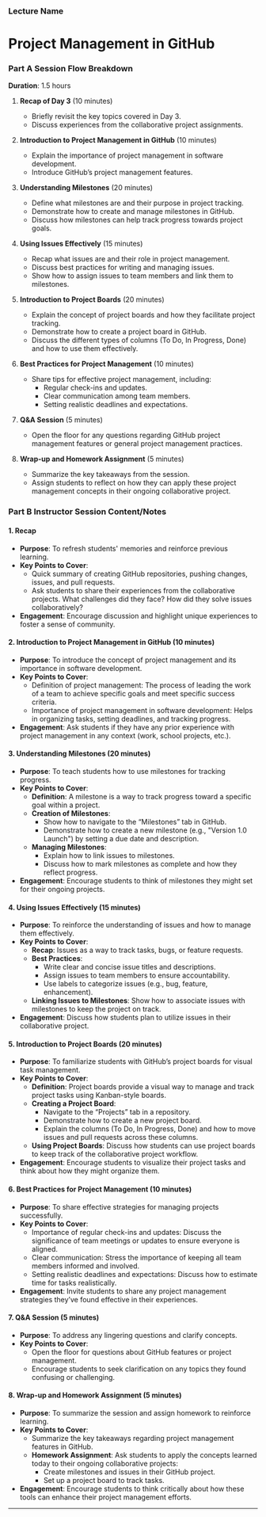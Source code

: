 ### Lecture Name

# Project Management in GitHub

### Part A Session Flow Breakdown

**Duration**: 1.5 hours

1. **Recap of Day 3** (10 minutes)

   - Briefly revisit the key topics covered in Day 3.
   - Discuss experiences from the collaborative project assignments.

2. **Introduction to Project Management in GitHub** (10 minutes)

   - Explain the importance of project management in software development.
   - Introduce GitHub’s project management features.

3. **Understanding Milestones** (20 minutes)

   - Define what milestones are and their purpose in project tracking.
   - Demonstrate how to create and manage milestones in GitHub.
   - Discuss how milestones can help track progress towards project goals.

4. **Using Issues Effectively** (15 minutes)

   - Recap what issues are and their role in project management.
   - Discuss best practices for writing and managing issues.
   - Show how to assign issues to team members and link them to milestones.

5. **Introduction to Project Boards** (20 minutes)

   - Explain the concept of project boards and how they facilitate project tracking.
   - Demonstrate how to create a project board in GitHub.
   - Discuss the different types of columns (To Do, In Progress, Done) and how to use them effectively.

6. **Best Practices for Project Management** (10 minutes)

   - Share tips for effective project management, including:
     - Regular check-ins and updates.
     - Clear communication among team members.
     - Setting realistic deadlines and expectations.

7. **Q&A Session** (5 minutes)

   - Open the floor for any questions regarding GitHub project management features or general project management practices.

8. **Wrap-up and Homework Assignment** (5 minutes)
   - Summarize the key takeaways from the session.
   - Assign students to reflect on how they can apply these project management concepts in their ongoing collaborative project.

### Part B Instructor Session Content/Notes

#### 1. Recap

- **Purpose**: To refresh students' memories and reinforce previous learning.
- **Key Points to Cover**:
  - Quick summary of creating GitHub repositories, pushing changes, issues, and pull requests.
  - Ask students to share their experiences from the collaborative projects. What challenges did they face? How did they solve issues collaboratively?
- **Engagement**: Encourage discussion and highlight unique experiences to foster a sense of community.

#### 2. Introduction to Project Management in GitHub (10 minutes)

- **Purpose**: To introduce the concept of project management and its importance in software development.
- **Key Points to Cover**:
  - Definition of project management: The process of leading the work of a team to achieve specific goals and meet specific success criteria.
  - Importance of project management in software development: Helps in organizing tasks, setting deadlines, and tracking progress.
- **Engagement**: Ask students if they have any prior experience with project management in any context (work, school projects, etc.).

#### 3. Understanding Milestones (20 minutes)

- **Purpose**: To teach students how to use milestones for tracking progress.
- **Key Points to Cover**:
  - **Definition**: A milestone is a way to track progress toward a specific goal within a project.
  - **Creation of Milestones**:
    - Show how to navigate to the “Milestones” tab in GitHub.
    - Demonstrate how to create a new milestone (e.g., "Version 1.0 Launch") by setting a due date and description.
  - **Managing Milestones**:
    - Explain how to link issues to milestones.
    - Discuss how to mark milestones as complete and how they reflect progress.
- **Engagement**: Encourage students to think of milestones they might set for their ongoing projects.

#### 4. Using Issues Effectively (15 minutes)

- **Purpose**: To reinforce the understanding of issues and how to manage them effectively.
- **Key Points to Cover**:
  - **Recap**: Issues as a way to track tasks, bugs, or feature requests.
  - **Best Practices**:
    - Write clear and concise issue titles and descriptions.
    - Assign issues to team members to ensure accountability.
    - Use labels to categorize issues (e.g., bug, feature, enhancement).
  - **Linking Issues to Milestones**: Show how to associate issues with milestones to keep the project on track.
- **Engagement**: Discuss how students plan to utilize issues in their collaborative project.

#### 5. Introduction to Project Boards (20 minutes)

- **Purpose**: To familiarize students with GitHub’s project boards for visual task management.
- **Key Points to Cover**:
  - **Definition**: Project boards provide a visual way to manage and track project tasks using Kanban-style boards.
  - **Creating a Project Board**:
    - Navigate to the “Projects” tab in a repository.
    - Demonstrate how to create a new project board.
    - Explain the columns (To Do, In Progress, Done) and how to move issues and pull requests across these columns.
  - **Using Project Boards**: Discuss how students can use project boards to keep track of the collaborative project workflow.
- **Engagement**: Encourage students to visualize their project tasks and think about how they might organize them.

#### 6. Best Practices for Project Management (10 minutes)

- **Purpose**: To share effective strategies for managing projects successfully.
- **Key Points to Cover**:
  - Importance of regular check-ins and updates: Discuss the significance of team meetings or updates to ensure everyone is aligned.
  - Clear communication: Stress the importance of keeping all team members informed and involved.
  - Setting realistic deadlines and expectations: Discuss how to estimate time for tasks realistically.
- **Engagement**: Invite students to share any project management strategies they’ve found effective in their experiences.

#### 7. Q&A Session (5 minutes)

- **Purpose**: To address any lingering questions and clarify concepts.
- **Key Points to Cover**:
  - Open the floor for questions about GitHub features or project management.
  - Encourage students to seek clarification on any topics they found confusing or challenging.

#### 8. Wrap-up and Homework Assignment (5 minutes)

- **Purpose**: To summarize the session and assign homework to reinforce learning.
- **Key Points to Cover**:
  - Summarize the key takeaways regarding project management features in GitHub.
  - **Homework Assignment**: Ask students to apply the concepts learned today to their ongoing collaborative projects:
    - Create milestones and issues in their GitHub project.
    - Set up a project board to track tasks.
- **Engagement**: Encourage students to think critically about how these tools can enhance their project management efforts.

---

